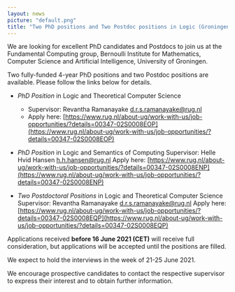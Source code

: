 ```yaml
---
layout: news
picture: "default.png"
title: "Two PhD positions and Two Postdoc positions in Logic (Groningen), deadline: 15 June 2021"
---
```


We are looking for excellent PhD candidates and Postdocs to join us at the Fundamental Computing group, Bernoulli Institute for Mathematics, Computer Science and Artificial Intelligence, University of Groningen.

Two fully-funded 4-year PhD positions and two Postdoc positions are available.  Please follow the links below for details.

* *PhD Position* in Logic and Theoretical Computer Science
	* Supervisor: Revantha Ramanayake <d.r.s.ramanayake@rug.nl>
	* Apply here: [https://www.rug.nl/about-ug/work-with-us/job-opportunities/?details=00347-02S0008EOP](https://www.rug.nl/about-ug/work-with-us/job-opportunities/?details=00347-02S0008EOP)

* *PhD Position* in Logic and Semantics of Computing
  Supervisor: Helle Hvid Hansen <h.h.hansen@rug.nl>
  Apply here: [https://www.rug.nl/about-ug/work-with-us/job-opportunities/?details=00347-02S0008ENP](https://www.rug.nl/about-ug/work-with-us/job-opportunities/?details=00347-02S0008ENP)

* *Two Postdoctoral Positions* in Logic and Theoretical Computer Science
  Supervisor: Revantha Ramanayake <d.r.s.ramanayake@rug.nl>
  Apply here: [https://www.rug.nl/about-ug/work-with-us/job-opportunities/?details=00347-02S0008EQP](https://www.rug.nl/about-ug/work-with-us/job-opportunities/?details=00347-02S0008EQP)

Applications received **before 16 June 2021 (CET)** will receive full consideration, but applications will be accepted until the positions are filled. 

We expect to hold the interviews in the week of 21-25 June 2021.

We encourage prospective candidates to contact the respective supervisor to express their interest and to obtain further information.